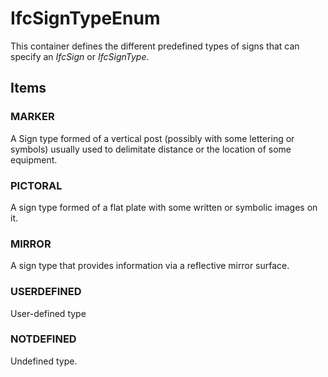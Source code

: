 # IfcSignTypeEnum

This container defines the different predefined types of signs that can specify an _IfcSign_ or _IfcSignType_.
<!-- end of short definition -->


## Items

### MARKER
A Sign type formed of a vertical post (possibly with some lettering or symbols) usually used to delimitate distance or the location of some equipment.

### PICTORAL
A sign type formed of a flat plate with some written or symbolic images on it.

### MIRROR
A sign type that provides information via a reflective mirror surface.

### USERDEFINED
User-defined type

### NOTDEFINED
Undefined type.
